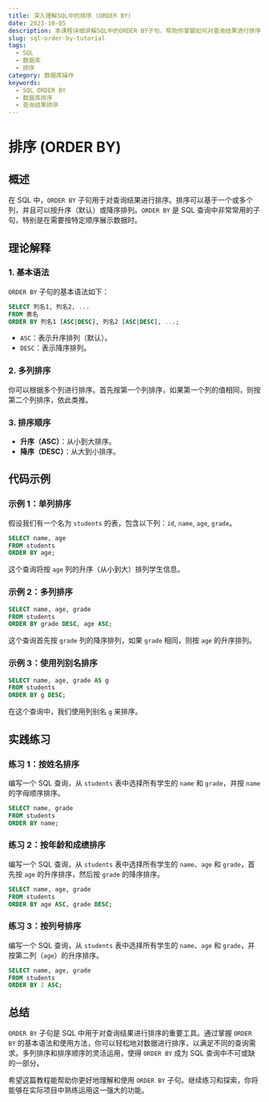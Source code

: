 ```yaml
---
title: 深入理解SQL中的排序 (ORDER BY)
date: 2023-10-05
description: 本课程详细讲解SQL中的ORDER BY子句，帮助你掌握如何对查询结果进行排序，提升数据分析能力。
slug: sql-order-by-tutorial
tags:
  - SQL
  - 数据库
  - 排序
category: 数据库操作
keywords:
  - SQL ORDER BY
  - 数据库排序
  - 查询结果排序
---
```


# 排序 (ORDER BY)

## 概述

在 SQL 中，`ORDER BY` 子句用于对查询结果进行排序。排序可以基于一个或多个列，并且可以按升序（默认）或降序排列。`ORDER BY` 是 SQL 查询中非常常用的子句，特别是在需要按特定顺序展示数据时。

## 理论解释

### 1. 基本语法

`ORDER BY` 子句的基本语法如下：

```sql
SELECT 列名1, 列名2, ...
FROM 表名
ORDER BY 列名1 [ASC|DESC], 列名2 [ASC|DESC], ...;
```

- `ASC`：表示升序排列（默认）。
- `DESC`：表示降序排列。

### 2. 多列排序

你可以根据多个列进行排序。首先按第一个列排序，如果第一个列的值相同，则按第二个列排序，依此类推。

### 3. 排序顺序

- **升序（ASC）**：从小到大排序。
- **降序（DESC）**：从大到小排序。

## 代码示例

### 示例 1：单列排序

假设我们有一个名为 `students` 的表，包含以下列：`id`, `name`, `age`, `grade`。

```sql
SELECT name, age
FROM students
ORDER BY age;
```

这个查询将按 `age` 列的升序（从小到大）排列学生信息。

### 示例 2：多列排序

```sql
SELECT name, age, grade
FROM students
ORDER BY grade DESC, age ASC;
```

这个查询首先按 `grade` 列的降序排列，如果 `grade` 相同，则按 `age` 的升序排列。

### 示例 3：使用列别名排序

```sql
SELECT name, age, grade AS g
FROM students
ORDER BY g DESC;
```

在这个查询中，我们使用列别名 `g` 来排序。

## 实践练习

### 练习 1：按姓名排序

编写一个 SQL 查询，从 `students` 表中选择所有学生的 `name` 和 `grade`，并按 `name` 的字母顺序排序。

```sql
SELECT name, grade
FROM students
ORDER BY name;
```

### 练习 2：按年龄和成绩排序

编写一个 SQL 查询，从 `students` 表中选择所有学生的 `name`、`age` 和 `grade`，首先按 `age` 的升序排序，然后按 `grade` 的降序排序。

```sql
SELECT name, age, grade
FROM students
ORDER BY age ASC, grade DESC;
```

### 练习 3：按列号排序

编写一个 SQL 查询，从 `students` 表中选择所有学生的 `name`、`age` 和 `grade`，并按第二列（`age`）的升序排序。

```sql
SELECT name, age, grade
FROM students
ORDER BY 2 ASC;
```

## 总结

`ORDER BY` 子句是 SQL 中用于对查询结果进行排序的重要工具。通过掌握 `ORDER BY` 的基本语法和使用方法，你可以轻松地对数据进行排序，以满足不同的查询需求。多列排序和排序顺序的灵活运用，使得 `ORDER BY` 成为 SQL 查询中不可或缺的一部分。

希望这篇教程能帮助你更好地理解和使用 `ORDER BY` 子句。继续练习和探索，你将能够在实际项目中熟练运用这一强大的功能。